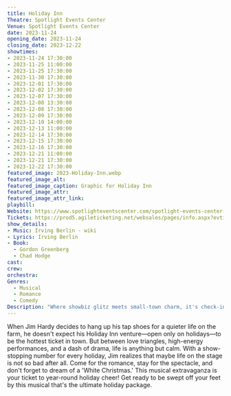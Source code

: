 ```yaml
---
title: Holiday Inn
Theatre: Spotlight Events Center
Venue: Spotlight Events Center
date: 2023-11-24
opening_date: 2023-11-24
closing_date: 2023-12-22
showtimes:
- 2023-11-24 17:30:00
- 2023-11-25 11:00:00
- 2023-11-25 17:30:00
- 2023-11-30 17:30:00
- 2023-12-01 17:30:00
- 2023-12-02 17:30:00
- 2023-12-07 17:30:00
- 2023-12-08 13:30:00
- 2023-12-08 17:30:00
- 2023-12-09 17:30:00
- 2023-12-10 14:00:00
- 2023-12-13 11:00:00
- 2023-12-14 17:30:00
- 2023-12-15 17:30:00
- 2023-12-16 17:30:00
- 2023-12-21 11:00:00
- 2023-12-21 17:30:00
- 2023-12-22 17:30:00
featured_image: 2023-Holiday-Inn.webp
featured_image_alt: 
featured_image_caption: Graphic for Holiday Inn
featured_image_attr: 
featured_image_attr_link: 
playbill:
Website: https://www.spotlighteventscenter.com/spotlight-events-center-events/live-performances
Tickets: https://prod5.agileticketing.net/websales/pages/info.aspx?evtinfo=255309~4fdd59c7-9110-4ffd-b8a6-d23e78529eda&
show_details: 
- Music: Irving Berlin - wiki
- Lyrics: Irving Berlin
- Book:
  - Gordon Greenberg
  - Chad Hodge
cast:
crew:
orchestra:
Genres:
  - Musical
  - Romance
  - Comedy
Description: "Where showbiz glitz meets small-town charm, it's check-in time for love and laughter at the Holiday Inn."
---
```

When Jim Hardy decides to hang up his tap shoes for a quieter life on the farm, he doesn't expect his Holiday Inn venture—open only on holidays—to be the hottest ticket in town. But between love triangles, high-energy performances, and a dash of drama, life is anything but calm. With a show-stopping number for every holiday, Jim realizes that maybe life on the stage is not so bad after all. Come for the romance, stay for the spectacle, and don't forget to dream of a 'White Christmas.' This musical extravaganza is your ticket to year-round holiday cheer! Get ready to be swept off your feet by this musical that's the ultimate holiday package.